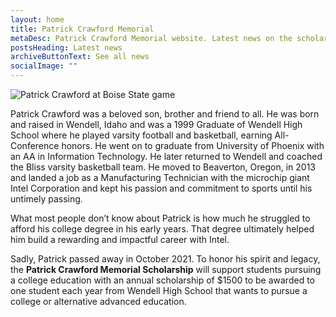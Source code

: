 ```yaml
---
layout: home
title: Patrick Crawford Memorial
metaDesc: Patrick Crawford Memorial website. Latest news on the scholarship and rememberances. 
postsHeading: Latest news
archiveButtonText: See all news
socialImage: ""
---
```

![Patrick Crawford at Boise State game](/images/patricksmiling.webp)

Patrick Crawford was a beloved son, brother and friend to all. He was born and raised in Wendell, Idaho and was a 1999 Graduate of Wendell High School where he played varsity football and basketball, earning All-Conference honors. He went on to graduate from University of Phoenix with an AA in Information Technology. He later returned to Wendell and coached the Bliss varsity basketball team. He moved to Beaverton, Oregon, in 2013 and landed a job as a Manufacturing Technician with the microchip giant Intel Corporation and kept his passion and commitment to sports until his untimely passing. 

What most people don’t know about Patrick is how much he struggled to afford his college degree in his early years. That degree ultimately helped him build a rewarding and impactful career with Intel. 

Sadly, Patrick passed away in October 2021. To honor his spirit and legacy, the **Patrick Crawford Memorial Scholarship** will support students pursuing a college education with an annual scholarship of $1500 to be awarded to one student each year from Wendell High School that wants to pursue a college or alternative advanced education.